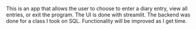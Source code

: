 This is an app that allows the user to choose to enter a diary entry, view all entries, or exit the program. The UI is done with streamlit. The backend was done for a 
class I took on SQL. Functionality will be improved as I get time.
